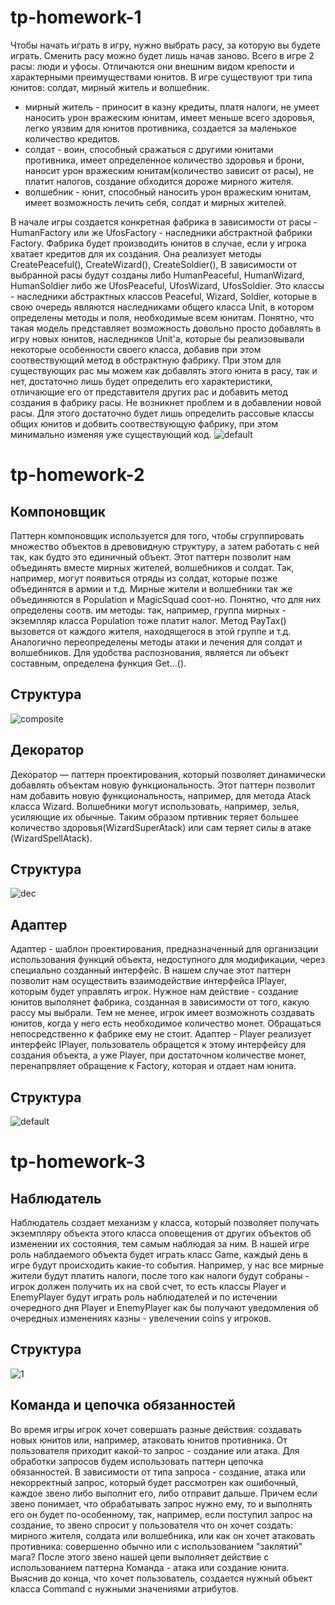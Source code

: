 # tp-homework-1

Чтобы начать играть в игру, нужно выбрать расу, за которую вы будете играть. Сменить расу можно будет лишь начав заново.
Всего в игре 2 расы: люди и уфосы. Отличаются они внешним видом крепости и характерными преимуществами юнитов.
В игре существуют три типа юнитов: солдат, мирный житель и волшебник. 
* мирный житель - приносит в казну кредиты, платя налоги, не умеет наносить урон вражеским юнитам, имеет меньше всего здоровья, легко уязвим для юнитов противника, создается за маленькое количество кредитов.
* солдат - воин, способный сражаться с другими юнитами противника, имеет определенное количество здоровья и брони, наносит урон вражеским юнитам(количество зависит от расы), не платит налогов, создание обходится дороже мирного жителя. 
* волшебник - юнит, способный наносить урон вражеским юнитам, имеет возможность лечить себя, солдат и мирных жителей.

В начале игры создается конкретная фабрика в зависимости от расы - HumanFactory или же UfosFactory - наследники абстрактной фабрики Factory. 
Фабрика будет производить юнитов в случае, если у игрока хватает кредитов для их создания. Она реализует методы CreatePeaceful(), CreateWizard(), CreateSoldier(),
В зависимости от выбранной расы будут созданы либо HumanPeaceful, HumanWizard, HumanSoldier либо же UfosPeaceful, UfosWizard, UfosSoldier. 
Это классы - наследники абстрактных классов Peaceful, Wizard, Soldier, которые в свою очередь являются наследниками общего класса Unit,
в котором определены методы и поля, необходимые всем юнитам. Понятно, что такая модель представляет возможность довольно просто добавлять в игру новых юнитов, 
наследников Unit'a, которые бы реализовывали некоторые особенности своего класса, добавив при этом соотвествующий метод в обстрактную фабрику. 
При этом для существующих рас мы можем как добавлять этого юнита в расу, так и нет, достаточно лишь будет определить его характеристики, 
отличающие его от представителя других рас и добавить метод создания в фабрику расы. Не возникнет проблем и в добавлении новой расы. 
Для этого достаточно будет лишь определить рассовые классы общих юнитов и добвить соотвествующую фабрику, при этом минимально изменяя уже существующий код.
![default](https://user-images.githubusercontent.com/36562069/37571297-01c4993e-2b0c-11e8-8521-b15721ee2545.png)

# tp-homework-2


## Компоновщик


Паттерн компоновщик используется для того, чтобы сгруппировать множество объектов в древовидную структуру, а затем работать с ней так, как будто это единичный объект. Этот паттерн позволит нам объединять вместе мирных жителей, волшебников и солдат. Так, например, могут появиться отряды из солдат, которые позже объединятся в армии и т.д. Мирные жители и волшебники так же объединяются в Population и MagicSquad соот-но. Понятно, что для них определены соотв. им методы: так, например, группа мирных - экземпляр класса Population тоже платит налог. Метод PayTax() вызовется от каждого жителя, находящегося в этой группе и т.д. Аналогично переопределены методы атаки и лечения для солдат и волшебников. Для удобства распознования, является ли объект составным, определена функция Get...(). 

## Структура


![composite](https://user-images.githubusercontent.com/36562069/39087291-965bf83e-45a7-11e8-862a-ccc6abf16c4c.jpg)


## Декоратор


Декоратор — паттерн проектирования, который позволяет динамически добавлять объектам новую функциональность. Этот паттерн позволит нам добавить новую функциональность, например, для метода Atack класса Wizard. Волшебники могут использовать, например, зелья, усиляющие их обычные. Таким образом пртивник теряет большее количество здоровья(WizardSuperAtack) или сам теряет силы в атаке (WizardSpellAtack).


## Структура


![dec](https://user-images.githubusercontent.com/36562069/39087301-a9e9d902-45a7-11e8-8b4e-cb9aa1406dd5.jpg)



## Адаптер


Адаптер - шаблон проектирования, предназначенный для организации использования функций объекта, недоступного для модификации, через специально созданный интерфейс. В нашем случае этот паттерн позволит нам осуществить взаимодействие интерфейса IPlayer, которым будет управлять игрок. Нужное нам действие - создание юнитов выполянет фабрика, созданная в зависимости от того, какую рассу мы выбрали. Тем не менее, игрок имеет возможноть создавать юнитов, когда у него есть необходимое количество монет. Обращаться непосредственно к фабрике ему не стоит. Адаптер - Player реализует интерфейс IPlayer, пользователь обращется к этому интерфейсу для создания объекта, а уже Player, при достаточном количестве монет, перенапрвляет обращение к Factory, которая и отдает нам юнита.


## Структура

![default](https://user-images.githubusercontent.com/36562069/39087306-b272c69c-45a7-11e8-91fa-20935548e600.jpg)

# tp-homework-3


## Наблюдатель

Наблюдатель создает механизм у класса, который позволяет получать экземпляру объекта этого класса оповещения от других объектов об изменении их состояния, тем самым наблюдая за ним. В нашей игре роль наблдаемого объекта будет играть класс Game, каждый день в игре будут происходить какие-то события. Например, у нас все мирные жители будут платить налоги, после того как налоги будут собраны - игрок должен получить их на свой счет, то есть классы Player и EnemyPlayer будут играть роль наблюдателей и по истечении очередного дня Player и EnemyPlayer как бы получают уведомления об очередных изменениях казны - увелечении coins у игроков.

## Структура

![1](https://user-images.githubusercontent.com/36562069/40270796-37a889e6-5b9c-11e8-8f84-e00a2f0d8547.jpg)

## Команда и цепочка обязанностей

Во время игры игрок хочет совершать разные действия: создавать новых юнитов или, например, атаковать юнитов противника. От пользователя приходит какой-то запрос - создание или атака. Для обработки запросов будем использовать паттерн цепочка обязанностей. В зависимости от типа запроса - создание, атака или некорректный запрос, который будет рассмотрен как ошибочный, каждое звено либо выполнит его, либо отправит дальше. Причем если звено понимает, что обрабатывать запрос нужно ему, то и выполнять его он будет по-особенному, так, например, если поступил запрос на создание, то звено спросит у пользователя что он хочет создать: мирного жителя, солдата или волшебника, или как он хочет атаковать противника: совершенно обычно или с использованием "заклятий" мага? После этого звено нашей цепи выполняет действие с использованием паттерна Команда - атака или создание юнита. Выяснив до конца, что хочет пользователь, создается нужный объект класса Command с нужными значениями атрибутов.


